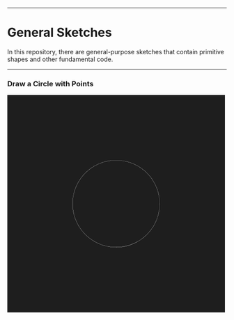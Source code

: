 ***
# General Sketches
In this repository, there are general-purpose sketches that contain primitive shapes and other fundamental code.
***
### Draw a Circle with Points
<img src="/Sketches/General/Screenshots/Circle01_Screenshot.png" width="500" height="500">

